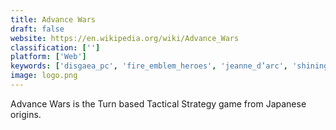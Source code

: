 ```yaml
---
title: Advance Wars
draft: false 
website: https://en.wikipedia.org/wiki/Advance_Wars
classification: ['']
platform: ['Web']
keywords: ['disgaea_pc', 'fire_emblem_heroes', 'jeanne_d’arc', 'shining_force']
image: logo.png
---
```

Advance Wars is the Turn based Tactical Strategy game from Japanese origins.